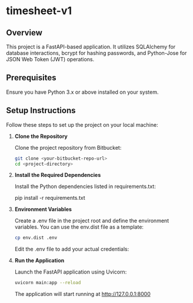 # timesheet-v1

## Overview

This project is a FastAPI-based application. It utilizes SQLAlchemy for database interactions, bcrypt for hashing passwords, and Python-Jose for JSON Web Token (JWT) operations.

## Prerequisites

Ensure you have Python 3.x or above installed on your system.

## Setup Instructions

Follow these steps to set up the project on your local machine:

1. **Clone the Repository**

   Clone the project repository from Bitbucket:

   ```bash
   git clone <your-bitbucket-repo-url>
   cd <project-directory>
   ```
2. **Install the Required Dependencies**

   Install the Python dependencies listed in requirements.txt:

   pip install -r requirements.txt
3. **Environment Variables**

   Create a .env file in the project root and define the environment variables. You can use the env.dist file as a template:
   ```bash
   cp env.dist .env
   ```
   Edit the .env file to add your actual credentials:

4. **Run the Application**

   Launch the FastAPI application using Uvicorn:

   ```bash
   uvicorn main:app --reload
   ```
   The application will start running at http://127.0.0.1:8000

